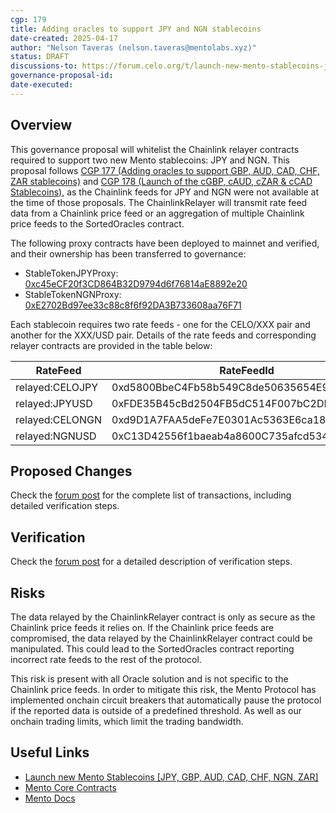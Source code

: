 ```yaml
---
cgp: 179
title: Adding oracles to support JPY and NGN stablecoins
date-created: 2025-04-17
author: "Nelson Taveras (nelson.taveras@mentolabs.xyz)"
status: DRAFT
discussions-to: https://forum.celo.org/t/launch-new-mento-stablecoins-jpy-gbp-aud-cad-chf-ngn-zar
governance-proposal-id:
date-executed:
---
```


## Overview

This governance proposal will whitelist the Chainlink relayer contracts required to support two new Mento stablecoins: JPY and NGN. This proposal follows [CGP 177 (Adding oracles to support GBP, AUD, CAD, CHF, ZAR stablecoins)](https://mondo.celo.org/governance/cgp-177) and [CGP 178 (Launch of the cGBP, cAUD, cZAR & cCAD Stablecoins)](https://mondo.celo.org/governance/cgp-178), as the Chainlink feeds for JPY and NGN were not available at the time of those proposals. The ChainlinkRelayer will transmit rate feed data from a Chainlink price feed or an aggregation of multiple Chainlink price feeds to the SortedOracles contract.

The following proxy contracts have been deployed to mainnet and verified, and their ownership has been transferred to governance:

- StableTokenJPYProxy: [0xc45eCF20f3CD864B32D9794d6f76814aE8892e20](https://celoscan.io/address/0xc45eCF20f3CD864B32D9794d6f76814aE8892e20)
- StableTokenNGNProxy: [0xE2702Bd97ee33c88c8f6f92DA3B733608aa76F71](https://celoscan.io/address/0xE2702Bd97ee33c88c8f6f92DA3B733608aa76F71)

Each stablecoin requires two rate feeds - one for the CELO/XXX pair and another for the XXX/USD pair. Details of the rate feeds and corresponding relayer contracts are provided in the table below:

| RateFeed        | RateFeedId                                 | Relayer Contract                                                                                                     |
| --------------- | ------------------------------------------ | -------------------------------------------------------------------------------------------------------------------- |
| relayed:CELOJPY | 0xd5800BbeC4Fb58b549C8de50635654E919c3Cd5D | [0x522D100Ce28b150fBfcB90551d8822789ff53886](https://celoscan.io/address/0x522D100Ce28b150fBfcB90551d8822789ff53886) |
| relayed:JPYUSD  | 0xFDE35B45cBd2504FB5dC514F007bC2DE27034274 | [0x1327A32fA7e3a0C3c0a5828D4f3ff16CE9E13Ee9](https://celoscan.io/address/0x1327A32fA7e3a0C3c0a5828D4f3ff16CE9E13Ee9) |
| relayed:CELONGN | 0xd9D1A7FAA5deFe7E0301Ac5363E6ca18eB78c9D7 | [0x75Ba8f6855e54F36282067b185f2b9c0baC8A588](https://celoscan.io/address/0x75Ba8f6855e54F36282067b185f2b9c0baC8A588) |
| relayed:NGNUSD  | 0xC13D42556f1baeab4a8600C735afcd5344048d3C | [0xce35D1F69523a0672b9281dF1675D5b5D4004feF](https://celoscan.io/address/0xce35D1F69523a0672b9281dF1675D5b5D4004feF) |

## Proposed Changes

Check the [forum post](https://forum.celo.org/t/launch-new-mento-stablecoins-jpy-gbp-aud-cad-chf-ngn-zar/10603/7) for the complete list of transactions, including detailed verification steps.

## Verification

Check the [forum post](https://forum.celo.org/t/launch-new-mento-stablecoins-jpy-gbp-aud-cad-chf-ngn-zar/10603/7) for a detailed description of verification steps.

## Risks

The data relayed by the ChainlinkRelayer contract is only as secure as the Chainlink price feeds it relies on. If the Chainlink price feeds are compromised, the data relayed by the ChainlinkRelayer contract could be manipulated. This could lead to the SortedOracles contract reporting incorrect rate feeds to the rest of the protocol.

This risk is present with all Oracle solution and is not specific to the Chainlink price feeds. In order to mitigate this risk, the Mento Protocol has implemented onchain circuit breakers that automatically pause the protocol if the reported data is outside of a predefined threshold. As well as our onchain trading limits, which limit the trading bandwidth.

## Useful Links

- [Launch new Mento Stablecoins [JPY, GBP, AUD, CAD, CHF, NGN, ZAR]](https://forum.celo.org/t/launch-new-mento-stablecoins-jpy-gbp-aud-cad-chf-ngn-zar/10603)
- [Mento Core Contracts](https://github.com/mento-protocol/mento-core)
- [Mento Docs](https://docs.mento.org)
